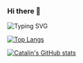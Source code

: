 ### Hi there 👋

<img src ="https://readme-typing-svg.herokuapp.com?font=Montserrat&color=6149b8&size=24&lines=Hey+there,+I'm+Shreelakshmi+!;I'm+A+Data+Scientist.;Decoding+Data,+Driving+Decisions;A+Data+Alchemist;" alt="Typing SVG" >

[![Top Langs](https://github-readme-stats.vercel.app/api/top-langs/?username=shreelakshmi-22&hide=java,html,css&theme=radical)](https://github.com/anuraghazra/github-readme-stats)

[![Catalin's GitHub stats](https://github-readme-stats.vercel.app/api?username=shreelakshmi-22&theme=radical)](https://github.com/anuraghazra/github-readme-stats)
<!--
**shreelakshmi-22/shreelakshmi-22** is a ✨ _special_ ✨ repository because its `README.md` (this file) appears on your GitHub profile.

Here are some ideas to get you started:

- 🔭 I’m currently working on ...
- 🌱 I’m currently learning ...
- 👯 I’m looking to collaborate on ...
- 🤔 I’m looking for help with ...
- 💬 Ask me about ...
- 📫 How to reach me: ...
- 😄 Pronouns: ...
- ⚡ Fun fact: ...
-->
